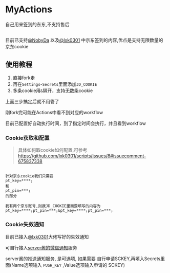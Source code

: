 # MyActions
自己用来签到的东东,不支持售后

##
目前已支持[@NobyDa](https://github.com/NobyDa) 以及[@lxk0301](https://github.com/lxk0301) 中京东签到的内容,优点是支持无限数量的京东cookie

## 使用教程

1. 直接fork走
2. 再在`Settings`-`Secrets`里面添加`JD_COOKIE`
3. 多条cookie用`&`隔开，支持无数条cookie

上面三步搞定后就不用管了

刚fork完可能在Actions中看不到对应的workflow

目前已配置好自动执行时间，到了指定时间会执行，并且看到workflow



### Cookie获取和配置

> 具体如何取cookie如何配置,可参考 https://github.com/lxk0301/scripts/issues/8#issuecomment-675837338

```

针对京东cookie我们只需要
pt_key=****;
和
pt_pin=***;
的部分

我有两个京东账号,则我JD_COOKIE里面要填写的内容为
pt_key=****;pt_pin=***;&pt_key=****;pt_pin=***;
```

### Cookie失效通知

目前已接入[@lxk0301](https://github.com/lxk0301)大佬写好的失效通知

可自行接入[server酱的微信通知](http://sc.ftqq.com/3.version)服务

server酱的推送通知服务, 是可选项, 如果需要 自行申请SCKEY,再填入Secrets里面(Name选项输入 `PUSH_KEY` ,Value选项输入申请的 SCKEY)